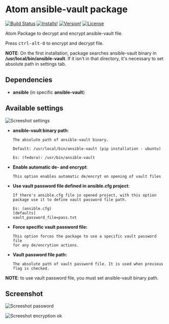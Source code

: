 # Atom ansible-vault package

[![Build Status](https://travis-ci.org/sydro/atom-ansible-vault.svg?branch=master)](https://travis-ci.org/sydro/atom-ansible-vault)
[![Installs!](https://img.shields.io/apm/dm/ansible-vault.svg?style=flat-square)](https://atom.io/packages/ansible-vault)
[![Version!](https://img.shields.io/apm/v/ansible-vault.svg?style=flat-square)](https://atom.io/packages/ansible-vault)
[![License](https://img.shields.io/apm/l/ansible-vault.svg?style=flat-square)](https://github.com/sydro/atom-ansible-vault/blob/master/LICENSE.md)


Atom Package to decrypt and encrypt ansible-vault file.

Press <kbd>ctrl-alt-0</kbd> to encrypt and decrypt file.

**NOTE**: On the first installation, package searches ansible-vault binary in **/usr/local/bin/ansible-vault**.
If it isn't in that directory, it's necessary to set absolute path in settings tab.

## Dependencies

* **ansible** (in specific **ansible-vault**)

## Available settings

![Screeshot settings](https://github.com/sydro/atom-ansible-vault/raw/master/images/screenshot-settings.png)

* **ansible-vault binary path**:
  ```
  The absolute path of ansible-vault binary.

  Default: /usr/local/bin/ansible-vault (pip installation - ubuntu)

  Es: (fedora): /usr/bin/ansible-vault
  ```

* **Enable automatic de- and encrypt**:
  ```
  This option enables automatic de/encryt on opening of vault files
  ```

* **Use vault password file defined in ansible.cfg project**:
  ```
  If there's ansible.cfg file in opened project, with this option package use it to define vault password file path.

  Es: (ansible.cfg)
  [defaults]
  vault_password_file=pass.txt

  ```  

* **Force specific vault password file:**

  ```
  This option forces the package to use a specific vault password file
  for any de/encrytion actions.

  ```

* **Vault password file path:**

  ```
  The absolute path of vault password file. It is used when previous flag is checked.
  ```

**NOTE**: to use vault password file, you must set ansible-vault binary path.


## Screenshot
![Screeshot password](https://github.com/sydro/atom-ansible-vault/raw/master/images/screenshot-password.png)

![Screeshot encryption ok](https://github.com/sydro/atom-ansible-vault/raw/master/images/screenshot-encryption.png)
